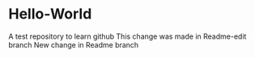 # Hello-World
A test repository to learn github
This change was made in Readme-edit branch
New change in Readme branch
